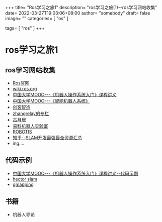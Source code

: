 +++
title= "Ros学习之旅1"
description= "ros学习之旅(1)--ros学习网站收集"
date= 2022-03-27T19:03:06+08:00
author= "somebody"
draft= false
image= "" 
categories= [
    "os"
]

tags=  [
    "ros"
]
+++


# ros学习之旅1

## ros学习网站收集
- [Ros官网](https://www.ros.org/)
- [wiki.ros.org](http://wiki.ros.org/cn)
- [中国大学MOOC---《机器人操作系统入门》课程讲义](https://sychaichangkun.gitbooks.io/ros-tutorial-icourse163/content/)
- [中国大学MOOC---《智能机器人系统》](https://www.icourse163.org/course/NUDT-1205969803?from=searchPage)
- [创客智造](https://www.ncnynl.com/)
- [zhangrelay的专栏]( https://blog.csdn.net/ZhangRelay/column/info/13113)
- [古月居](https://www.guyuehome.com/)
- [易科机器人实验室](http://exbot.net/)
- [ROBOTIS](https://emanual.robotis.com/)
- [知乎--SLAM开发最强最全资源汇总](https://zhuanlan.zhihu.com/p/137761414?msclkid=efd6fcf8adc211ec9bbfab1ade5fd706)
- ing....

## 代码示例
- [中国大学MOOC---《机器人操作系统入门》课程讲义--代码示例](https://github.com/sychaichangkun/ROS-Academy-for-Beginners)
- [hector slam](https://github.com/tu-darmstadt-ros-pkg/hector_slam)
- [gmapping](https://github.com/ros-perception/slam_gmapping/tree/melodic-devel/gmapping)

## 书籍
- 机器人导论


